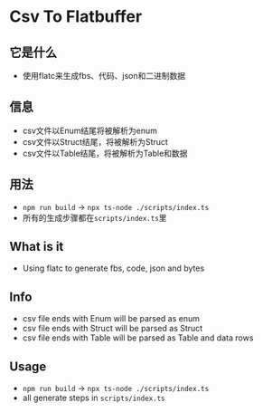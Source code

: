 # Csv To Flatbuffer

## 它是什么

* 使用flatc来生成fbs、代码、json和二进制数据

## 信息

* csv文件以Enum结尾将被解析为enum
* csv文件以Struct结尾，将被解析为Struct
* csv文件以Table结尾，将被解析为Table和数据
  
## 用法

* ```npm run build``` -> ```npx ts-node ./scripts/index.ts```
* 所有的生成步骤都在```scripts/index.ts```里

## What is it

* Using flatc to generate fbs, code, json and bytes

## Info

* csv file ends with Enum will be parsed as enum
* csv file ends with Struct will be parsed as Struct
* csv file ends with Table will be parsed as Table and data rows
  
## Usage

* ```npm run build``` -> ```npx ts-node ./scripts/index.ts```
* all generate steps in ```scripts/index.ts```
